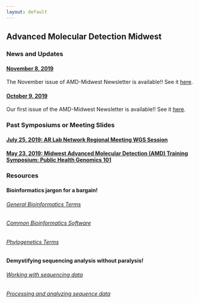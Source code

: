 ```yaml
---
layout: default
---
```


## Advanced Molecular Detection Midwest


### News and Updates
#### [November 8, 2019](#news-and-updates)
The November issue of AMD-Midwest Newsletter is available!! See it [here](https://staph-b.github.io/midwest-region/newsletters/2019-11_newsletter.pdf).
#### [October 9, 2019](#news-and-updates)
Our first issue of the AMD-Midwest Newsletter is available!! See it [here](https://staph-b.github.io/midwest-region/newsletters/2019-10_newsletter.pdf).

### Past Symposiums or Meeting Slides
#### [July 25, 2019: AR Lab Network Regional Meeting WGS Session](https://staph-b.github.io/midwest-region/190725_arln_meeting.html)
#### [May 23, 2019: Midwest Advanced Molecular Detection (AMD) Training Symposium: Public Health Genomics 101](https://staph-b.github.io/midwest-region/190523_AMD_symposium.html)

### Resources

#### Bioinformatics jargon for a bargain!
###### [General Bioinformatics Terms](https://staph-b.github.io/midwest-region/bioinformatics_terms.html)
###### [Common Bioinformatics Software](https://staph-b.github.io/midwest-region/common_progs.html)
###### [Phylogenetics Terms](https://staph-b.github.io/midwest-region/phylo.html)

#### Demystifying sequencing analysis without paralysis!
###### [Working with sequencing data](https://staph-b.github.io/midwest-region/data.html)
###### [Processing and analyzing sequence data](https://staph-b.github.io/midwest-region/analysis.html)
